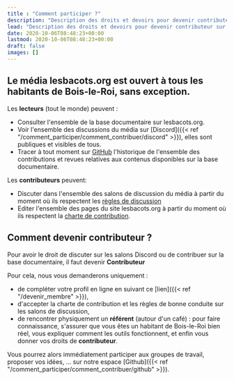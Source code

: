 ```yaml
---
title : "Comment participer ?"
description: "Description des droits et devoirs pour devenir contributeur sur lesbacots.org"
lead: "Description des droits et devoirs pour devenir contributeur sur lesbacots.org"
date: 2020-10-06T08:48:23+00:00
lastmod: 2020-10-06T08:48:23+00:00
draft: false
images: []
---
```


## Le média lesbacots.org est ouvert à tous les habitants de Bois-le-Roi, sans exception. ##

Les **lecteurs** (tout le monde) peuvent :
- Consulter l'ensemble de la base documentaire sur lesbacots.org.
- Voir l'ensemble des discussions du média sur [Discord]({{< ref "/comment_participer/comment_contribuer/discord" >}}), elles sont publiques et visibles de tous.
- Tracer à tout moment sur [GitHub](https://github.com/les-bacots/les-bacots.github.io) l'historique de l'ensemble des contributions et revues relatives aux contenus disponibles sur la base documentaire.

Les **contributeurs** peuvent:
- Discuter dans l'ensemble des salons de discussion du média à partir du moment où ils respectent les [règles de discussion](https://www.lesbacots.org/comment_participer/chartes/discussion_discord/)
- Editer l'ensemble des pages du site lesbacots.org à partir du moment où ils respectent la [charte de contribution](https://www.lesbacots.org/comment_participer/chartes/contribution_site/).

## Comment devenir contributeur ?
Pour avoir le droit de discuter sur les salons Discord ou de contribuer sur la base documentaire, il faut devenir **Contributeur**

Pour cela, nous vous demanderons uniquement :
- de compléter votre profil en ligne en suivant ce [lien]({{< ref "/devenir_membre" >}}),
- d'accepter la charte de contribution et les règles de bonne conduite sur les salons de discussion,
- de rencontrer physiquement un **référent** (autour d'un café) : pour faire connaissance, s'assurer que vous êtes un habitant de Bois-le-Roi bien réel, vous expliquer comment  les outils fonctionnent, et enfin vous donner vos droits de **contributeur**.

Vous pourrez alors immédiatement participer aux groupes de travail, proposer vos idées, ... sur notre espace [Github]({{< ref "/comment_participer/comment_contribuer/github" >}}).
